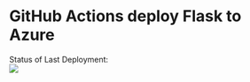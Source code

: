 # GitHub Actions deploy Flask to Azure

Status of Last Deployment:<br>
<img src="https://github.com/kiselev-it/flask-container-action/workflows/Docker-Image-CI/CD/badge.svg?branch=master"><br>
